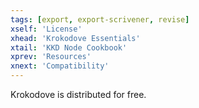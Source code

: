 ```yaml
---
tags: [export, export-scrivener, revise]
xself: 'License'
xhead: 'Krokodove Essentials'
xtail: 'KKD Node Cookbook'
xprev: 'Resources'
xnext: 'Compatibility'
---
```


Krokodove is distributed for free.